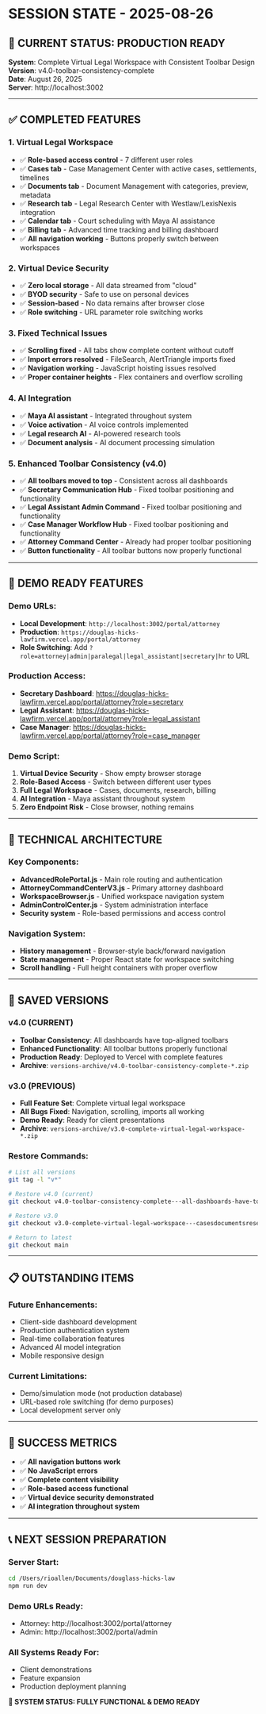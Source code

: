 # SESSION STATE - 2025-08-26

## 🎯 **CURRENT STATUS: PRODUCTION READY**

**System**: Complete Virtual Legal Workspace with Consistent Toolbar Design  
**Version**: v4.0-toolbar-consistency-complete  
**Date**: August 26, 2025  
**Server**: http://localhost:3002  

---

## ✅ **COMPLETED FEATURES**

### **1. Virtual Legal Workspace**
- ✅ **Role-based access control** - 7 different user roles
- ✅ **Cases tab** - Case Management Center with active cases, settlements, timelines
- ✅ **Documents tab** - Document Management with categories, preview, metadata
- ✅ **Research tab** - Legal Research Center with Westlaw/LexisNexis integration
- ✅ **Calendar tab** - Court scheduling with Maya AI assistance
- ✅ **Billing tab** - Advanced time tracking and billing dashboard
- ✅ **All navigation working** - Buttons properly switch between workspaces

### **2. Virtual Device Security**
- ✅ **Zero local storage** - All data streamed from "cloud"
- ✅ **BYOD security** - Safe to use on personal devices
- ✅ **Session-based** - No data remains after browser close
- ✅ **Role switching** - URL parameter role switching works

### **3. Fixed Technical Issues**
- ✅ **Scrolling fixed** - All tabs show complete content without cutoff
- ✅ **Import errors resolved** - FileSearch, AlertTriangle imports fixed
- ✅ **Navigation working** - JavaScript hoisting issues resolved
- ✅ **Proper container heights** - Flex containers and overflow scrolling

### **4. AI Integration**
- ✅ **Maya AI assistant** - Integrated throughout system
- ✅ **Voice activation** - AI voice controls implemented
- ✅ **Legal research AI** - AI-powered research tools
- ✅ **Document analysis** - AI document processing simulation

### **5. Enhanced Toolbar Consistency (v4.0)**
- ✅ **All toolbars moved to top** - Consistent across all dashboards
- ✅ **Secretary Communication Hub** - Fixed toolbar positioning and functionality
- ✅ **Legal Assistant Admin Command** - Fixed toolbar positioning and functionality  
- ✅ **Case Manager Workflow Hub** - Fixed toolbar positioning and functionality
- ✅ **Attorney Command Center** - Already had proper toolbar positioning
- ✅ **Button functionality** - All toolbar buttons now properly functional

---

## 🚀 **DEMO READY FEATURES**

### **Demo URLs:**
- **Local Development**: `http://localhost:3002/portal/attorney`
- **Production**: `https://douglas-hicks-lawfirm.vercel.app/portal/attorney`
- **Role Switching**: Add `?role=attorney|admin|paralegal|legal_assistant|secretary|hr` to URL

### **Production Access:**
- **Secretary Dashboard**: https://douglas-hicks-lawfirm.vercel.app/portal/attorney?role=secretary
- **Legal Assistant**: https://douglas-hicks-lawfirm.vercel.app/portal/attorney?role=legal_assistant
- **Case Manager**: https://douglas-hicks-lawfirm.vercel.app/portal/attorney?role=case_manager

### **Demo Script:**
1. **Virtual Device Security** - Show empty browser storage
2. **Role-Based Access** - Switch between different user types
3. **Full Legal Workspace** - Cases, documents, research, billing
4. **AI Integration** - Maya assistant throughout system
5. **Zero Endpoint Risk** - Close browser, nothing remains

---

## 🔧 **TECHNICAL ARCHITECTURE**

### **Key Components:**
- **AdvancedRolePortal.js** - Main role routing and authentication
- **AttorneyCommandCenterV3.js** - Primary attorney dashboard  
- **WorkspaceBrowser.js** - Unified workspace navigation system
- **AdminControlCenter.js** - System administration interface
- **Security system** - Role-based permissions and access control

### **Navigation System:**
- **History management** - Browser-style back/forward navigation
- **State management** - Proper React state for workspace switching
- **Scroll handling** - Full height containers with proper overflow

---

## 💾 **SAVED VERSIONS**

### **v4.0 (CURRENT)**
- **Toolbar Consistency**: All dashboards have top-aligned toolbars
- **Enhanced Functionality**: All toolbar buttons properly functional
- **Production Ready**: Deployed to Vercel with complete features
- **Archive**: `versions-archive/v4.0-toolbar-consistency-complete-*.zip`

### **v3.0 (PREVIOUS)**
- **Full Feature Set**: Complete virtual legal workspace
- **All Bugs Fixed**: Navigation, scrolling, imports all working
- **Demo Ready**: Ready for client presentations
- **Archive**: `versions-archive/v3.0-complete-virtual-legal-workspace-*.zip`

### **Restore Commands:**
```bash
# List all versions
git tag -l "v*"

# Restore v4.0 (current)
git checkout v4.0-toolbar-consistency-complete---all-dashboards-have-toolbars-moved-to-top-with-functional-buttons

# Restore v3.0
git checkout v3.0-complete-virtual-legal-workspace---casesdocumentsresearch-tabs-working-fixed-scrolling-role-based-security-maya-ai-integration-ready-for-demo

# Return to latest
git checkout main
```

---

## 📋 **OUTSTANDING ITEMS**

### **Future Enhancements:**
- Client-side dashboard development
- Production authentication system
- Real-time collaboration features
- Advanced AI model integration
- Mobile responsive design

### **Current Limitations:**
- Demo/simulation mode (not production database)
- URL-based role switching (for demo purposes)
- Local development server only

---

## 🎯 **SUCCESS METRICS**

- ✅ **All navigation buttons work** 
- ✅ **No JavaScript errors**
- ✅ **Complete content visibility**
- ✅ **Role-based access functional**
- ✅ **Virtual device security demonstrated**
- ✅ **AI integration throughout system**

---

## 📞 **NEXT SESSION PREPARATION**

### **Server Start:**
```bash
cd /Users/rioallen/Documents/douglass-hicks-law
npm run dev
```

### **Demo URLs Ready:**
- Attorney: http://localhost:3002/portal/attorney
- Admin: http://localhost:3002/portal/admin

### **All Systems Ready For:**
- Client demonstrations
- Feature expansion
- Production deployment planning

**🎉 SYSTEM STATUS: FULLY FUNCTIONAL & DEMO READY**